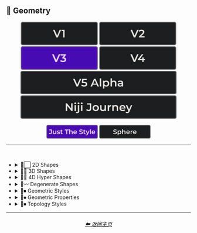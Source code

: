 <h2>💠 Geometry</h2>

<div align="center">

[<img src="/Images/Repo_Parts/Buttons/Version_Buttons/button_version_V1_inactive.webp?raw=true" alt="MidJourney V1" height="64" />](/Pages/MJ_V1/Style_Pages/Sphere/Geometry.md)
[<img src="/Images/Repo_Parts/Buttons/Version_Buttons/button_version_V2_inactive.webp?raw=true" alt="MidJourney V2" height="64" />](/Pages/MJ_V2/Style_Pages/Sphere/Geometry.md)
[<img src="/Images/Repo_Parts/Buttons/Version_Buttons/button_version_V3_active.webp?raw=true" alt="MidJourney V3" height="64" />](/Pages/MJ_V3/Style_Pages/Just_The_Style/Geometry.md)
[<img src="/Images/Repo_Parts/Buttons/Version_Buttons/button_version_V4_inactive.webp?raw=true" alt="MidJourney V4" height="64" />](/Pages/MJ_V4/Style_Pages/Just_The_Style/Geometry.md)
<br>
[<img src="/Images/Repo_Parts/Buttons/Version_Buttons/button_version_V5_Alpha_inactive_half.webp?raw=true" alt="MidJourney V5" height="64" />](/Pages/MJ_V5/Style_Pages/Just_The_Style/Geometry.md)
[<img src="/Images/Repo_Parts/Buttons/Version_Buttons/button_version_niji_inactive_half.webp?raw=true" alt="Niji Journey" height="64" />](/Pages/Niji_Journey/Style_Pages/Geometry.md)

[<img src="/Images/Repo_Parts/Buttons/Image_Type_Buttons/button_just_the_style_active.webp?raw=true" alt="Just The Style" width="140.5" />](/Pages/MJ_V3/Style_Pages/Just_The_Style/Geometry.md)
[<img src="/Images/Repo_Parts/Buttons/Image_Type_Buttons/button_sphere_inactive.webp?raw=true" alt="Sphere" width="140.5" />](/Pages/MJ_V3/Style_Pages/Sphere/Geometry.md)

</div>

<hr>
<br>


- <details><summary>💠⬜ 2D Shapes</summary><p><div align="center">

    | 2D Shape |
    | :-: |
    | <img src="/Images/MJ_V3/MidJourney_Styles/Wave_13/2D_Shape.webp?raw=true" width="256" /> |
    
    <br>

    | Point | Dot |
    | :-: | :-: |
    | <img src="/Images/MJ_V3/MidJourney_Styles/Point.webp?raw=true" width="256" /> | <img src="/Images/MJ_V3/MidJourney_Styles/Dot.webp?raw=true" width="256" /> |
    
    <br>
    
    | Line |
    | :-: |
    | <img src="/Images/MJ_V3/MidJourney_Styles/Line.webp?raw=true" width="256" /> |
    
    <br>
    
    | Triangle | Chevron |
    | :-: | :-: |
    | <img src="/Images/MJ_V3/MidJourney_Styles/Triangle.webp?raw=true" width="256" /> | <img src="/Images/MJ_V3/MidJourney_Styles/Chevron.webp?raw=true" width="256" /> |

    <br>

    | Square | Pentagon |
    | :-: | :-: |
    | <img src="/Images/MJ_V3/MidJourney_Styles/Square.webp?raw=true" width="256" /> | <img src="/Images/MJ_V3/MidJourney_Styles/Pentagon.webp?raw=true" width="256" /> |
    
    <br>
    
    | Hexagon | Hexagonal | Heptagon |
    | :-: | :-: | :-: |
    | <img src="/Images/MJ_V3/MidJourney_Styles/Hexagon.webp?raw=true" width="256" /> | <img src="/Images/MJ_V3/MidJourney_Styles/Hexagonal.webp?raw=true" width="256" /> | <img src="/Images/MJ_V3/MidJourney_Styles/Heptagon.webp?raw=true" width="256" /> |

    <br>
    
    | Octagon | Nonagon | Decagon |
    | :-: | :-: | :-: |
    | <img src="/Images/MJ_V3/MidJourney_Styles/Octagon.webp?raw=true" width="256" /> | <img src="/Images/MJ_V3/MidJourney_Styles/Nonagon.webp?raw=true" width="256" /> | <img src="/Images/MJ_V3/MidJourney_Styles/Decagon.webp?raw=true" width="256" /> |
    
    <br>
    
    | Rectangle | Rectangular | Parallelogram |
    | :-: | :-: | :-: |
    | <img src="/Images/MJ_V3/MidJourney_Styles/Rectangle.webp?raw=true" width="256" /> | <img src="/Images/MJ_V3/MidJourney_Styles/Rectangular.webp?raw=true" width="256" /> | <img src="/Images/MJ_V3/MidJourney_Styles/Parallelogram.webp?raw=true" width="256" /> |
    
    <br>
    
    | Rhombus | Star | Heart |
    | :-: | :-: | :-: |
    | <img src="/Images/MJ_V3/MidJourney_Styles/Rhombus.webp?raw=true" width="256" /> | <img src="/Images/MJ_V3/MidJourney_Styles/Star.webp?raw=true" width="256" /> | <img src="/Images/MJ_V3/MidJourney_Styles/Heart.webp?raw=true" width="256" /> |

    <br>
    
    | Spirangle |
    | :-: |
    | <img src="/Images/MJ_V3/MidJourney_Styles/Spirangle.webp?raw=true" width="256" /> |

  </div></p></details>


- <details><summary>💠🧊 3D Shapes</summary><p><div align="center">

    | 3D Shape | Orb |
    | :-: | :-: |
    | <img src="/Images/MJ_V3/MidJourney_Styles/Wave_13/3D_Shape.webp?raw=true" width="256" /> | <img src="/Images/MJ_V3/MidJourney_Styles/Wave_13/Orb.webp?raw=true" width="256" /> |
    
    <br>

    | Cube | Cuboid |
    | :-: | :-: |
    | <img src="/Images/MJ_V3/MidJourney_Styles/Cube.webp?raw=true" width="256" /> | <img src="/Images/MJ_V3/MidJourney_Styles/Cuboid.webp?raw=true" width="256" /> |
    
    <br>
    
    | Sphere | Cylinder | Torus |
    | :-: | :-: | :-: |
    | <img src="/Images/MJ_V3/MidJourney_Styles/Sphere.webp?raw=true" width="256" /> | <img src="/Images/MJ_V3/MidJourney_Styles/Cylinder.webp?raw=true" width="256" /> | <img src="/Images/MJ_V3/MidJourney_Styles/Torus.webp?raw=true" width="256" /> |
    
    <br>
    
    | Pyramid | Cone |
    | :-: | :-: |
    | <img src="/Images/MJ_V3/MidJourney_Styles/Pyramid.webp?raw=true" width="256" /> | <img src="/Images/MJ_V3/MidJourney_Styles/Cone.webp?raw=true" width="256" /> |
    
    <br>
    
    | Rectangular Prism | Star Prism | Wedge |
    | :-: | :-: | :-: |
    | <img src="/Images/MJ_V3/MidJourney_Styles/Rectangular_Prism.webp?raw=true" width="256" /> | <img src="/Images/MJ_V3/MidJourney_Styles/Star_Prism.webp?raw=true" width="256" /> | <img src="/Images/MJ_V3/MidJourney_Styles/Wedge.webp?raw=true" width="256" /> |

    <br>
    
    | Zonohedron | Tetrahedron | Octahedron |
    | :-: | :-: | :-: |
    | <img src="/Images/MJ_V3/MidJourney_Styles/Zonohedron.webp?raw=true" width="256" /> | <img src="/Images/MJ_V3/MidJourney_Styles/Tetrahedron.webp?raw=true" width="256" /> | <img src="/Images/MJ_V3/MidJourney_Styles/Octahedron.webp?raw=true" width="256" /> |

    <br>
    
    | Dodecahedron | Icosahedron | Kepler–Poinsot Polyhedra |
    | :-: | :-: | :-: |
    | <img src="/Images/MJ_V3/MidJourney_Styles/Dodecahedron.webp?raw=true" width="256" /> | <img src="/Images/MJ_V3/MidJourney_Styles/Icosahedron.webp?raw=true" width="256" /> | <img src="/Images/MJ_V3/MidJourney_Styles/Kepler-Poinsot_Polyhedra.webp?raw=true" width="256" /> |
    
    <br>
    
    | Cuboctahedron | Rhombicuboctahedron | Icosidodecahedron |
    | :-: | :-: | :-: |
    | <img src="/Images/MJ_V3/MidJourney_Styles/Cuboctahedron.webp?raw=true" width="256" /> | <img src="/Images/MJ_V3/MidJourney_Styles/Rhombicuboctahedron.webp?raw=true" width="256" /> | <img src="/Images/MJ_V3/MidJourney_Styles/Icosidodecahedron.webp?raw=true" width="256" /> |

    <br>
    
    | Rhombicosidodecahedron | Trapezohedron |
    | :-: | :-: |
    | <img src="/Images/MJ_V3/MidJourney_Styles/Rhombicosidodecahedron.webp?raw=true" width="256" /> | <img src="/Images/MJ_V3/MidJourney_Styles/Trapezohedron.webp?raw=true" width="256" /> |
    
    <br>
    
    | Bezier Surface |
    | :-: |
    | <img src="/Images/MJ_V3/MidJourney_Styles/Bezier_Surface.webp?raw=true" width="256" /> |
    
    <br>

    | Cupola | Anticupola | Hypercupolae |
    | :-: | :-: | :-: |
    | <img src="/Images/MJ_V3/MidJourney_Styles/Cupola.webp?raw=true" width="256" /> | <img src="/Images/MJ_V3/MidJourney_Styles/Anticupola.webp?raw=true" width="256" /> | <img src="/Images/MJ_V3/MidJourney_Styles/Hypercupolae.webp?raw=true" width="256" /> |

    <br>
    
    | Bicupola | Frustum | Bifrustum |
    | :-: | :-: | :-: |
    | <img src="/Images/MJ_V3/MidJourney_Styles/Bicupola.webp?raw=true" width="256" /> | <img src="/Images/MJ_V3/MidJourney_Styles/Frustum.webp?raw=true" width="256" /> | <img src="/Images/MJ_V3/MidJourney_Styles/Bifrustum.webp?raw=true" width="256" /> |
    
    <br>
    
    | Rotunda | Birotunda | Prismatoid |
    | :-: | :-: | :-: |
    | <img src="/Images/MJ_V3/MidJourney_Styles/Rotunda.webp?raw=true" width="256" /> | <img src="/Images/MJ_V3/MidJourney_Styles/Birotunda.webp?raw=true" width="256" /> | <img src="/Images/MJ_V3/MidJourney_Styles/Prismatoid.webp?raw=true" width="256" /> |
    
    <br>
    
    | Scutoid | Bipyramid | Star Bipyramid |
    | :-: | :-: | :-: |
    | <img src="/Images/MJ_V3/MidJourney_Styles/Scutoid.webp?raw=true" width="256" /> | <img src="/Images/MJ_V3/MidJourney_Styles/Bipyramid.webp?raw=true" width="256" /> | <img src="/Images/MJ_V3/MidJourney_Styles/Star_Bipyramid.webp?raw=true" width="256" /> |

    <br>
    
    | Antiprism | Anti-Prism |
    | :-: | :-: |
    | <img src="/Images/MJ_V3/MidJourney_Styles/Antiprism.webp?raw=true" width="256" /> | <img src="/Images/MJ_V3/MidJourney_Styles/Anti-Prism.webp?raw=true" width="256" /> |
    
    <br>
    
    | Trapezohedra | Star Trapezohedron | Spherical Polyhedron |
    | :-: | :-: | :-: |
    | <img src="/Images/MJ_V3/MidJourney_Styles/Trapezohedra.webp?raw=true" width="256" /> | <img src="/Images/MJ_V3/MidJourney_Styles/Star_Trapezohedron.webp?raw=true" width="256" /> | <img src="/Images/MJ_V3/MidJourney_Styles/Spherical_Polyhedron.webp?raw=true" width="256" /> |
    
    <br>
    
    | Mobius Strip | Hexaflexagon | Miura Fold |
    | :-: | :-: | :-: |
    | <img src="/Images/MJ_V3/MidJourney_Styles/Mobius_Strip.webp?raw=true" width="256" /> | <img src="/Images/MJ_V3/MidJourney_Styles/Hexaflexagon.webp?raw=true" width="256" /> | <img src="/Images/MJ_V3/MidJourney_Styles/Miura_Fold.webp?raw=true" width="256" /> |

  </div></p></details>


- <details><summary>💠🔲 4D Hyper Shapes</summary><p><div align="center">

    | 4D Shape | Hyper Shape | 4D Hyper Shape |
    | :-: | :-: | :-: |
    | <img src="/Images/MJ_V3/MidJourney_Styles/Wave_13/4D_Shape.webp?raw=true" width="256" /> | <img src="/Images/MJ_V3/MidJourney_Styles/Wave_13/Hyper_Shape.webp?raw=true" width="256" /> | <img src="/Images/MJ_V3/MidJourney_Styles/Wave_13/4D_Hyper_Shape.webp?raw=true" width="256" /> |
    
    <br>

    | Hyperplane | Hypersurface |
    | :-: | :-: |
    | <img src="/Images/MJ_V3/MidJourney_Styles/Hyperplane.webp?raw=true" width="256" /> | <img src="/Images/MJ_V3/MidJourney_Styles/Hypersurface.webp?raw=true" width="256" /> |

    <br>

    | Hypercube | Tesseract | Hyperprism |
    | :-: | :-: | :-: |
    | <img src="/Images/MJ_V3/MidJourney_Styles/Hypercube.webp?raw=true" width="256" /> | <img src="/Images/MJ_V3/MidJourney_Styles/Tesseract.webp?raw=true" width="256" /> | <img src="/Images/MJ_V3/MidJourney_Styles/Hyperprism.webp?raw=true" width="256" /> |
    
    <br>
    
    | Hypersphere | Hypercylinder | Hypertorus |
    | :-: | :-: | :-: |
    | <img src="/Images/MJ_V3/MidJourney_Styles/Hypersphere.webp?raw=true" width="256" /> | <img src="/Images/MJ_V3/MidJourney_Styles/Hypercylinder.webp?raw=true" width="256" /> | <img src="/Images/MJ_V3/MidJourney_Styles/Hypertorus.webp?raw=true" width="256" /> |
    
    <br>
    
    | Hyperpyramid | Hypercone | Klein Bottle |
    | :-: | :-: | :-: |
    | <img src="/Images/MJ_V3/MidJourney_Styles/Hyperpyramid.webp?raw=true" width="256" /> | <img src="/Images/MJ_V3/MidJourney_Styles/Hypercone.webp?raw=true" width="256" /> | <img src="/Images/MJ_V3/MidJourney_Styles/Klein_Bottle.webp?raw=true" width="256" /> |
    
    <br>
    
    | Hyperzonohedron | Hypertetrahedron | Hyperoctahedron |
    | :-: | :-: | :-: |
    | <img src="/Images/MJ_V3/MidJourney_Styles/Hyperzonohedron.webp?raw=true" width="256" /> | <img src="/Images/MJ_V3/MidJourney_Styles/Hypertetrahedron.webp?raw=true" width="256" /> | <img src="/Images/MJ_V3/MidJourney_Styles/Hyperoctahedron.webp?raw=true" width="256" /> |

    <br>
    
    | Hyperdodecahedron | Hypericosahedron | Flexible Polyhedron |
    | :-: | :-: | :-: |
    | <img src="/Images/MJ_V3/MidJourney_Styles/Hyperdodecahedron.webp?raw=true" width="256" /> | <img src="/Images/MJ_V3/MidJourney_Styles/Hypericosahedron.webp?raw=true" width="256" /> | <img src="/Images/MJ_V3/MidJourney_Styles/Flexible_Polyhedron.webp?raw=true" width="256" /> |

  </div></p></details>


- <details><summary>💠〰 Degenerate Shapes</summary><p><div align="center">

    | Monogon | Digon |
    | :-: | :-: |
    | <img src="/Images/MJ_V3/MidJourney_Styles/Monogon.webp?raw=true" width="256" /> | <img src="/Images/MJ_V3/MidJourney_Styles/Digon.webp?raw=true" width="256" /> |

  </div></p></details>


- <details><summary>💠⏹ Geometric Styles</summary><p><div align="center">

    | Geometry | Geometric | Islamic Geometric Patterns |
    | :-: | :-: | :-: |
    | <img src="/Images/MJ_V3/MidJourney_Styles/Wave_13/Geometry.webp?raw=true" width="256" /> | <img src="/Images/MJ_V3/MidJourney_Styles/Geometric.webp?raw=true" width="256" /> | <img src="/Images/MJ_V3/MidJourney_Styles/Wave_14/Islamic_Geometric_Patterns.webp?raw=true" width="256" /> |
    
    <br>
    
    | Poly | Polygon | Polygonal |
    | :-: | :-: | :-: |
    | <img src="/Images/MJ_V3/MidJourney_Styles/Poly.webp?raw=true" width="256" /> | <img src="/Images/MJ_V3/MidJourney_Styles/Polygon.webp?raw=true" width="256" /> | <img src="/Images/MJ_V3/MidJourney_Styles/Polygonal.webp?raw=true" width="256" /> |
    
    <br>
    
    | Polyhedron | Polyhedral |
    | :-: | :-: |
    | <img src="/Images/MJ_V3/MidJourney_Styles/Polyhedron.webp?raw=true" width="256" /> | <img src="/Images/MJ_V3/MidJourney_Styles/Polyhedral.webp?raw=true" width="256" /> |
    
    <br>
    
    | Platonic Solids | Archimedean Solids | Catalan Solids |
    | :-: | :-: | :-: |
    | <img src="/Images/MJ_V3/MidJourney_Styles/Platonic_Solids.webp?raw=true" width="256" /> | <img src="/Images/MJ_V3/MidJourney_Styles/Archimedean_Solids.webp?raw=true" width="256" /> | <img src="/Images/MJ_V3/MidJourney_Styles/Catalan_Solids.webp?raw=true" width="256" /> |
    
    <br>
    
    | Manifold | Multifold |
    | :-: | :-: |
    | <img src="/Images/MJ_V3/MidJourney_Styles/Manifold.webp?raw=true" width="256" /> | <img src="/Images/MJ_V3/MidJourney_Styles/Multifold.webp?raw=true" width="256" /> |
    
    <br>
    
    | Maniform | Multiform |
    | :-: | :-: |
    | <img src="/Images/MJ_V3/MidJourney_Styles/Maniform.webp?raw=true" width="256" /> | <img src="/Images/MJ_V3/MidJourney_Styles/Multiform.webp?raw=true" width="256" /> |

    <br>

    | Non-Euclidian |
    | :-: |
    | <img src="/Images/MJ_V3/MidJourney_Styles/Non-Euclidian.webp?raw=true" width="256" /> |

    <br>
    
    | Form-Constant |
    | :-: |
    | <img src="/Images/MJ_V3/MidJourney_Styles/Form-Constant.webp?raw=true" width="256" /> |

  </div></p></details>


- <details><summary>💠⏺ Geometric Properties</summary><p><div align="center">

    | Vertex | Edge | Surface |
    | :-: | :-: | :-: |
    | <img src="/Images/MJ_V3/MidJourney_Styles/Vertex.webp?raw=true" width="256" /> | <img src="/Images/MJ_V3/MidJourney_Styles/Edge.webp?raw=true" width="256" /> | <img src="/Images/MJ_V3/MidJourney_Styles/Surface.webp?raw=true" width="256" /> |
    
    <br>
    
    | Interior | Exterior | Anterior |
    | :-: | :-: | :-: |
    | <img src="/Images/MJ_V3/MidJourney_Styles/Interior.webp?raw=true" width="256" /> | <img src="/Images/MJ_V3/MidJourney_Styles/Exterior.webp?raw=true" width="256" /> | <img src="/Images/MJ_V3/MidJourney_Styles/Anterior.webp?raw=true" width="256" /> |
    
    <br>
    
    | Convex | Concave |
    | :-: | :-: |
    | <img src="/Images/MJ_V3/MidJourney_Styles/Convex.webp?raw=true" width="256" /> | <img src="/Images/MJ_V3/MidJourney_Styles/Concave.webp?raw=true" width="256" /> |
    
    <br>

    | Convex Hull |
    | :-: |
    | <img src="/Images/MJ_V3/MidJourney_Styles/Convex_Hull.webp?raw=true" width="256" /> |
    
    <br>

    | Symmetry | Symmetric | Asymmetric |
    | :-: | :-: | :-: |
    | <img src="/Images/MJ_V3/MidJourney_Styles/Symmetry.webp?raw=true" width="256" /> | <img src="/Images/MJ_V3/MidJourney_Styles/Symmetric.webp?raw=true" width="256" /> | <img src="/Images/MJ_V3/MidJourney_Styles/Asymmetric.webp?raw=true" width="256" /> |

    <br>

    | Equiangular | Equilateral | Cyclic |
    | :-: | :-: | :-: |
    | <img src="/Images/MJ_V3/MidJourney_Styles/Equiangular.webp?raw=true" width="256" /> | <img src="/Images/MJ_V3/MidJourney_Styles/Equilateral.webp?raw=true" width="256" /> | <img src="/Images/MJ_V3/MidJourney_Styles/Cyclic.webp?raw=true" width="256" /> |

    | Tangential | Rectilinear | Traverse |
    | :-: | :-: | :-: |
    | <img src="/Images/MJ_V3/MidJourney_Styles/Tangential.webp?raw=true" width="256" /> | <img src="/Images/MJ_V3/MidJourney_Styles/Rectilinear.webp?raw=true" width="256" /> | <img src="/Images/MJ_V3/MidJourney_Styles/Traverse.webp?raw=true" width="256" /> |
    
    <br>
    
    | Quasi | Quasi-Regular |
    | :-: | :-: |
    | <img src="/Images/MJ_V3/MidJourney_Styles/Quasi.webp?raw=true" width="256" /> | <img src="/Images/MJ_V3/MidJourney_Styles/Quasi-Regular.webp?raw=true" width="256" /> |
    
    <br>
    
    | Isogonal | Isotoxal | Isohedral |
    | :-: | :-: | :-: |
    | <img src="/Images/MJ_V3/MidJourney_Styles/Isogonal.webp?raw=true" width="256" /> | <img src="/Images/MJ_V3/MidJourney_Styles/Isotoxal.webp?raw=true" width="256" /> | <img src="/Images/MJ_V3/MidJourney_Styles/Isohedral.webp?raw=true" width="256" /> |

    <br>
    
    | Stellation | Ehrhart Polynomial | Ideal Polyhedron |
    | :-: | :-: | :-: |
    | <img src="/Images/MJ_V3/MidJourney_Styles/Stellation.webp?raw=true" width="256" /> | <img src="/Images/MJ_V3/MidJourney_Styles/Ehrhart_Polynomial.webp?raw=true" width="256" /> | <img src="/Images/MJ_V3/MidJourney_Styles/Ideal_Polyhedron.webp?raw=true" width="256" /> |
    
    <br>
    
    | Polytope |
    | :-: |
    | <img src="/Images/MJ_V3/MidJourney_Styles/Polytope.webp?raw=true" width="256" /> |

  </div></p></details>


- <details><summary>💠⏹ Topology Styles</summary><p><div align="center">

    | Topology | Topological |
    | :-: | :-: |
    | <img src="/Images/MJ_V3/MidJourney_Styles/Topology.webp?raw=true" width="256" /> | <img src="/Images/MJ_V3/MidJourney_Styles/Topological.webp?raw=true" width="256" /> |

  </div></p></details>

<hr>
<div align="center">
    <h6><a href="/README.md">⬅ 返回主页</a></h6>
</div>